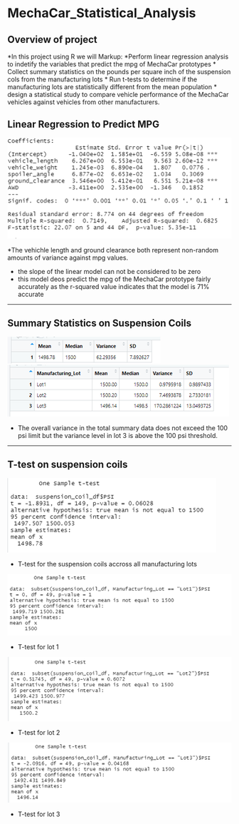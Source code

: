 # MechaCar_Statistical_Analysis
## Overview of project
*In this project using R we will
Markup: *Perform linear regression analysis to indetify the variables that predict the mpg of MechaCar prototypes
        * Collect summary statistics on the pounds per square inch of the suspension cols from the manufacturing lots
        * Run t-tests to determine if the manufacturing lots are statistically different from the mean population
        * design a statistical study to compare vehicle performance of the MechaCar vehicles against vehicles from other manufacturers. 
## Linear Regression to Predict MPG
![picture alt](https://github.com/hushi-aujla/MechaCar_Statistical_Analysis/blob/main/pvalue.png)

*The vehichle length and ground clearance both represent non-random amounts of variance against mpg values.
* the slope of the linear model can not be considered to be zero
* this model deos predict the mpg of the MechaCar prototype fairly accurately as the r-squared value indicates that the model is 71% accurate
----

## Summary Statistics on Suspension Coils
![picture alt](https://github.com/hushi-aujla/MechaCar_Statistical_Analysis/blob/main/suspension_coil_total_sum.png)
![picture alt](https://github.com/hushi-aujla/MechaCar_Statistical_Analysis/blob/main/suspension_coil_lot_summary.png)
* The overall variance in the total summary data does not exceed the 100 psi limit but the variance level in lot 3 is above the 100 psi threshold.
----
## T-test on suspension coils
![picture alt](https://github.com/hushi-aujla/MechaCar_Statistical_Analysis/blob/main/one%20sample%20t%20test.png)
* T-test for the suspension coils accross all manufacturing lots

![picture alt](https://github.com/hushi-aujla/MechaCar_Statistical_Analysis/blob/main/lot1.png)
* T-test for lot 1 

![picture alt](https://github.com/hushi-aujla/MechaCar_Statistical_Analysis/blob/main/lot2.png)
* T-test for lot 2

![picture alt](https://github.com/hushi-aujla/MechaCar_Statistical_Analysis/blob/main/lot3.png)
* T-test for lot 3

